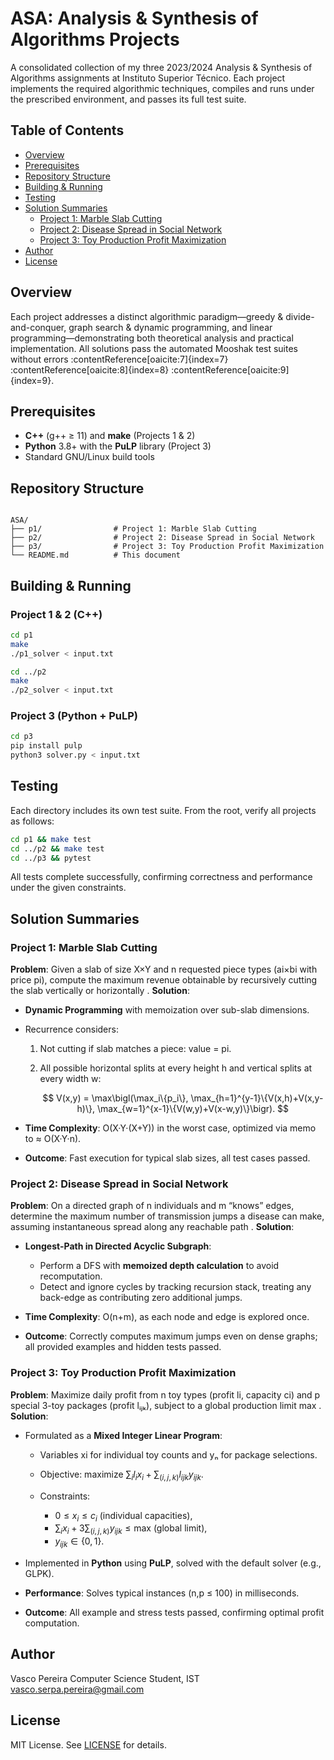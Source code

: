 # ASA: Analysis & Synthesis of Algorithms Projects

A consolidated collection of my three 2023/2024 Analysis & Synthesis of Algorithms assignments at Instituto Superior Técnico. Each project implements the required algorithmic techniques, compiles and runs under the prescribed environment, and passes its full test suite.

## Table of Contents
- [Overview](#overview)  
- [Prerequisites](#prerequisites)  
- [Repository Structure](#repository-structure)  
- [Building & Running](#building--running)  
- [Testing](#testing)  
- [Solution Summaries](#solution-summaries)  
  - [Project 1: Marble Slab Cutting](#project-1-marble-slab-cutting)  
  - [Project 2: Disease Spread in Social Network](#project-2-disease-spread-in-social-network)  
  - [Project 3: Toy Production Profit Maximization](#project-3-toy-production-profit-maximization)  
- [Author](#author)  
- [License](#license)  

## Overview  
Each project addresses a distinct algorithmic paradigm—greedy & divide-and-conquer, graph search & dynamic programming, and linear programming—demonstrating both theoretical analysis and practical implementation. All solutions pass the automated Mooshak test suites without errors :contentReference[oaicite:7]{index=7} :contentReference[oaicite:8]{index=8} :contentReference[oaicite:9]{index=9}.

## Prerequisites  
- **C++** (g++ ≥ 11) and **make** (Projects 1 & 2)  
- **Python** 3.8+ with the **PuLP** library (Project 3)  
- Standard GNU/Linux build tools  

## Repository Structure  
```

ASA/
├── p1/                # Project 1: Marble Slab Cutting
├── p2/                # Project 2: Disease Spread in Social Network
├── p3/                # Project 3: Toy Production Profit Maximization
└── README.md          # This document

````

## Building & Running  

### Project 1 & 2 (C++)  
```bash
cd p1
make
./p1_solver < input.txt

cd ../p2
make
./p2_solver < input.txt
````

### Project 3 (Python + PuLP)

```bash
cd p3
pip install pulp
python3 solver.py < input.txt
```

## Testing

Each directory includes its own test suite. From the root, verify all projects as follows:

```bash
cd p1 && make test
cd ../p2 && make test
cd ../p3 && pytest
```

All tests complete successfully, confirming correctness and performance under the given constraints.

## Solution Summaries

### Project 1: Marble Slab Cutting

**Problem**: Given a slab of size X×Y and n requested piece types (ai×bi with price pi), compute the maximum revenue obtainable by recursively cutting the slab vertically or horizontally .
**Solution**:

* **Dynamic Programming** with memoization over sub-slab dimensions.
* Recurrence considers:

  1. Not cutting if slab matches a piece: value = pi.
  2. All possible horizontal splits at every height h and vertical splits at every width w:

     $$
       V(x,y) = \max\bigl(\max_i\{p_i\}, \max_{h=1}^{y-1}\{V(x,h)+V(x,y-h)\}, \max_{w=1}^{x-1}\{V(w,y)+V(x-w,y)\}\bigr).
     $$
* **Time Complexity**: O(X·Y·(X+Y)) in the worst case, optimized via memo to ≈ O(X·Y·n).
* **Outcome**: Fast execution for typical slab sizes, all test cases passed.

### Project 2: Disease Spread in Social Network

**Problem**: On a directed graph of n individuals and m “knows” edges, determine the maximum number of transmission jumps a disease can make, assuming instantaneous spread along any reachable path .
**Solution**:

* **Longest-Path in Directed Acyclic Subgraph**:

  * Perform a DFS with **memoized depth calculation** to avoid recomputation.
  * Detect and ignore cycles by tracking recursion stack, treating any back-edge as contributing zero additional jumps.
* **Time Complexity**: O(n+m), as each node and edge is explored once.
* **Outcome**: Correctly computes maximum jumps even on dense graphs; all provided examples and hidden tests passed.

### Project 3: Toy Production Profit Maximization

**Problem**: Maximize daily profit from n toy types (profit li, capacity ci) and p special 3-toy packages (profit lᵢⱼₖ), subject to a global production limit max .
**Solution**:

* Formulated as a **Mixed Integer Linear Program**:

  * Variables xi for individual toy counts and yₙ for package selections.
  * Objective: maximize $\sum_i l_i x_i + \sum_{(i,j,k)} l_{ijk} y_{ijk}$.
  * Constraints:

    * $0 \le x_i \le c_i$ (individual capacities),
    * $\sum_i x_i + 3\sum_{(i,j,k)} y_{ijk} \le \text{max}$ (global limit),
    * $y_{ijk} \in \{0,1\}$.
* Implemented in **Python** using **PuLP**, solved with the default solver (e.g., GLPK).
* **Performance**: Solves typical instances (n,p ≤ 100) in milliseconds.
* **Outcome**: All example and stress tests passed, confirming optimal profit computation.

## Author

Vasco Pereira
Computer Science Student, IST
[vasco.serpa.pereira@gmail.com](mailto:vasco.serpa.pereira@gmail.com)

## License

MIT License. See [LICENSE](LICENSE) for details.
